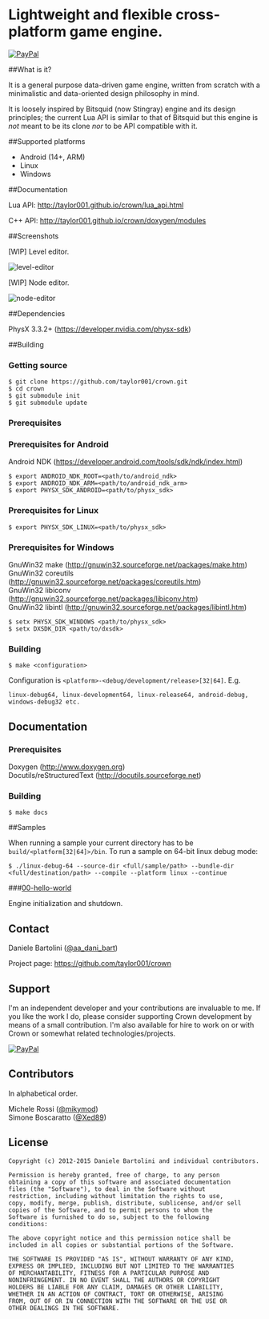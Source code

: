 Lightweight and flexible cross-platform game engine.
=====

[![PayPal](https://www.paypalobjects.com/en_US/i/btn/btn_donate_LG.gif)](https://www.paypal.com/cgi-bin/webscr?cmd=_s-xclick&hosted_button_id=6FQMPUQQ8KQKW)

##What is it?

It is a general purpose data-driven game engine, written from scratch with a minimalistic and data-oriented design philosophy in mind.

It is loosely inspired by Bitsquid (now Stingray) engine and its design principles; the current Lua API is similar to that of Bitsquid but this engine is *not* meant to be its clone *nor* to be API compatible with it.

##Supported platforms

 * Android (14+, ARM)
 * Linux
 * Windows

##Documentation

Lua API: http://taylor001.github.io/crown/lua_api.html

C++ API: http://taylor001.github.io/crown/doxygen/modules

##Screenshots

[WIP] Level editor.

![level-editor](https://raw.githubusercontent.com/taylor001/crown/master/docs/shots/level-editor.png)

[WIP] Node editor.

![node-editor](https://raw.githubusercontent.com/taylor001/crown/master/docs/shots/node-editor.png)

##Dependencies

PhysX 3.3.2+ (https://developer.nvidia.com/physx-sdk)

##Building

### Getting source

	$ git clone https://github.com/taylor001/crown.git
	$ cd crown
	$ git submodule init
	$ git submodule update

### Prerequisites

### Prerequisites for Android

Android NDK (https://developer.android.com/tools/sdk/ndk/index.html)

	$ export ANDROID_NDK_ROOT=<path/to/android_ndk>
	$ export ANDROID_NDK_ARM=<path/to/android_ndk_arm>
	$ export PHYSX_SDK_ANDROID=<path/to/physx_sdk>
	
### Prerequisites for Linux

	$ export PHYSX_SDK_LINUX=<path/to/physx_sdk>

### Prerequisites for Windows

GnuWin32 make (http://gnuwin32.sourceforge.net/packages/make.htm)  
GnuWin32 coreutils (http://gnuwin32.sourceforge.net/packages/coreutils.htm)  
GnuWin32 libiconv (http://gnuwin32.sourceforge.net/packages/libiconv.htm)  
GnuWin32 libintl (http://gnuwin32.sourceforge.net/packages/libintl.htm)

	$ setx PHYSX_SDK_WINDOWS <path/to/physx_sdk>
	$ setx DXSDK_DIR <path/to/dxsdk>
	
### Building

	$ make <configuration>
	
Configuration is `<platform>-<debug/development/release>[32|64]`. E.g.

	linux-debug64, linux-development64, linux-release64, android-debug, windows-debug32 etc.
## Documentation
### Prerequisites

Doxygen (http://www.doxygen.org)  
Docutils/reStructuredText (http://docutils.sourceforge.net)

### Building

	$ make docs
	
##Samples

When running a sample your current directory has to be `build/<platform[32|64]>/bin`.
To run a sample on 64-bit linux debug mode:

	$ ./linux-debug-64 --source-dir <full/sample/path> --bundle-dir <full/destination/path> --compile --platform linux --continue

###[00-hello-world](https://github.com/taylor001/crown/tree/master/samples/00-hello-world)

Engine initialization and shutdown.

Contact
-------

Daniele Bartolini ([@aa_dani_bart](https://twitter.com/aa_dani_bart))

Project page: https://github.com/taylor001/crown

Support
-------

I'm an independent developer and your contributions are invaluable to me. If you like the work I do, please consider supporting Crown development by means of a small contribution. I'm also available for hire to work on or with Crown or somewhat related technologies/projects.

[![PayPal](https://www.paypalobjects.com/en_US/i/btn/btn_donate_LG.gif)](https://www.paypal.com/cgi-bin/webscr?cmd=_s-xclick&hosted_button_id=6FQMPUQQ8KQKW)

Contributors
------------

In alphabetical order.

Michele Rossi ([@mikymod](https://github.com/mikymod))  
Simone Boscaratto ([@Xed89](https://github.com/Xed89))

License
-------

	Copyright (c) 2012-2015 Daniele Bartolini and individual contributors.

	Permission is hereby granted, free of charge, to any person
	obtaining a copy of this software and associated documentation
	files (the "Software"), to deal in the Software without
	restriction, including without limitation the rights to use,
	copy, modify, merge, publish, distribute, sublicense, and/or sell
	copies of the Software, and to permit persons to whom the
	Software is furnished to do so, subject to the following
	conditions:

	The above copyright notice and this permission notice shall be
	included in all copies or substantial portions of the Software.

	THE SOFTWARE IS PROVIDED "AS IS", WITHOUT WARRANTY OF ANY KIND,
	EXPRESS OR IMPLIED, INCLUDING BUT NOT LIMITED TO THE WARRANTIES
	OF MERCHANTABILITY, FITNESS FOR A PARTICULAR PURPOSE AND
	NONINFRINGEMENT. IN NO EVENT SHALL THE AUTHORS OR COPYRIGHT
	HOLDERS BE LIABLE FOR ANY CLAIM, DAMAGES OR OTHER LIABILITY,
	WHETHER IN AN ACTION OF CONTRACT, TORT OR OTHERWISE, ARISING
	FROM, OUT OF OR IN CONNECTION WITH THE SOFTWARE OR THE USE OR
	OTHER DEALINGS IN THE SOFTWARE.
